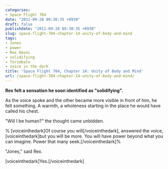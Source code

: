 ```yaml
---
categories:
- Space Flight 704
date: "2011-09-28 09:30:35 +0930"
draft: false
publishdate: "2011-09-28 09:30:35 +0930"
slug: space-flight-704-chapter-14-unity-of-body-and-mind
tags:
- Jones
- power
- Rex Havoc
- solidifying
- Torimbalo
- voice in the dark
title: 'Space Flight 704, Chapter 14: Unity of Body and Mind'
url: /space-flight-704-chapter-14-unity-of-body-and-mind/
---
```

**Rex felt a sensation he soon identified as "solidifying".**

As the voice spoke and the other became more visible in front of him, he
felt something. A warmth, a wholeness starting in the place he would
have called his chest.

"Will I be human?" the thought came unbidden.

% \[voiceinthedark\]Of course you will\[/voiceinthedark\], answered the
voice, \[voiceinthedark\]but you will be more. You will have power
beyond what you can imagine. Power that many seek.\[/voiceinthedark\]%

"Jones," said Rex.

\[voiceinthedark\]Yes.\[/voiceinthedark\]